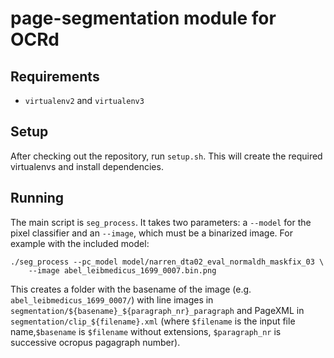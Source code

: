 # page-segmentation module for OCRd

## Requirements

- `virtualenv2` and `virtualenv3`

## Setup

After checking out the repository, run `setup.sh`. This will create the required
virtualenvs and install dependencies.

## Running

The main script is `seg_process`. It takes two parameters: a `--model` for the
pixel classifier and an `--image`, which must be a binarized image. For example
with the included model:

```
./seg_process --pc_model model/narren_dta02_eval_normaldh_maskfix_03 \
    --image abel_leibmedicus_1699_0007.bin.png
```

This creates a folder with the basename of the image (e.g. `abel_leibmedicus_1699_0007/`)
with line images in `segmentation/${basename}_${paragraph_nr}_paragraph` and
PageXML in `segmentation/clip_${filename}.xml` (where `$filename` is the input
file name,`$basename` is `$filename` without extensions, `$paragraph_nr` is
successive ocropus pagagraph number).
